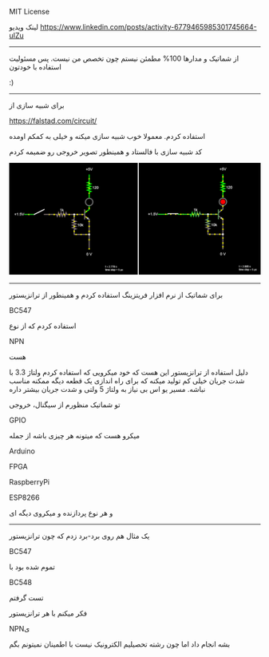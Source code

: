 MIT License

لینک ویدیو
https://www.linkedin.com/posts/activity-6779465985301745664-uIZu
_____
از شماتیک و مدارها 100% مطمئن نیستم چون تخصص من نیست. پس مسئولیت استفاده با خودتون

:)

_____
برای شبیه سازی از

https://falstad.com/circuit/

استفاده کردم. معمولا خوب شبیه سازی میکنه و خیلی به کمکم اومده

کد شبیه سازی با فالستاد و همینطور تصویر خروجی رو ضمیمه کردم

![Simulation](https://github.com/sh-navid/IoTLamp/blob/master/IoTLampFigures/Simulation.png?raw=true)

_____
برای شماتیک از نرم افزار فریتزینگ استفاده کردم و همینطور از ترانزیستور

BC547 

استفاده کردم که از نوع

NPN

هست


دلیل استفاده از ترانزیستور این هست که خود میکرویی که استفاده کردم ولتاژ 3.3 با شدت جریان خیلی کم تولید میکنه که برای راه اندازی یک قطعه دیگه ممکنه مناسب نباشه. مسیر یو اس بی نیاز به ولتاژ 5 ولتی و شدت جریان بیشتر داره

تو شماتیک منظورم از سیگنال، خروجی

GPIO

میکرو هست که میتونه هر چیزی باشه از جمله

Arduino

FPGA

RaspberryPi

ESP8266

و هر نوع پردازنده و میکروی دیگه ای

_____
یک مثال هم روی برد-برد زدم که چون ترانزیستور

BC547

تموم شده بود با

BC548

تست گرفتم

فکر میکنم با هر ترانزیستور

NPNی

بشه انجام داد اما چون رشته تحصیلیم الکترونیک نیست با اطمینان نمیتونم بگم